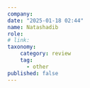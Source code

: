 ```yaml
---
company: 
date: "2025-01-18 02:44"
name: Natashadib
role: 
# link:
taxonomy:
    category: review
    tag:
      - other
published: false
---
```



